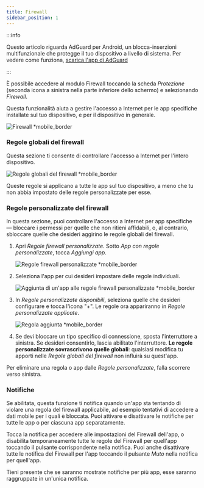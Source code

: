 ```yaml
---
title: Firewall
sidebar_position: 1
---
```


:::info

Questo articolo riguarda AdGuard per Android, un blocca-inserzioni multifunzionale che protegge il tuo dispositivo a livello di sistema. Per vedere come funziona, [scarica l'app di AdGuard](https://agrd.io/download-kb-adblock)

:::

È possibile accedere al modulo Firewall toccando la scheda _Protezione_ (seconda icona a sinistra nella parte inferiore dello schermo) e selezionando _Firewall_.

Questa funzionalità aiuta a gestire l'accesso a Internet per le app specifiche installate sul tuo dispositivo, e per il dispositivo in generale.

![Firewall \*mobile_border](https://cdn.adtidy.org/blog/new/gdn94firewall.png)

### Regole globali del firewall

Questa sezione ti consente di controllare l'accesso a Internet per l'intero dispositivo.

![Regole globali del firewall \*mobile_border](https://cdn.adtidy.org/blog/new/4zx2nhglobal_rules.png)

Queste regole si applicano a tutte le app sul tuo dispositivo, a meno che tu non abbia impostato delle regole personalizzate per esse.

### Regole personalizzate del firewall

In questa sezione, puoi controllare l'accesso a Internet per app specifiche — bloccare i permessi per quelle che non ritieni affidabili, o, al contrario, sbloccare quelle che desideri aggirino le regole globali del firewall.

1. Apri _Regole firewall personalizzate_. Sotto _App con regole personalizzate_, tocca _Aggiungi app_.

   ![Regole firewall personalizzate \*mobile_border](https://cdn.adtidy.org/blog/new/qkxpecustom_rules.png)

2. Seleziona l'app per cui desideri impostare delle regole individuali.

   ![Aggiunta di un'app alle regole firewall personalizzate \*mobile_border](https://cdn.adtidy.org/blog/new/2db47fadding_app.png)

3. In _Regole personalizzate disponibili_, seleziona quelle che desideri configurare e tocca l'icona "+". Le regole ora appariranno in _Regole personalizzate applicate_.

   ![Regola aggiunta \*mobile_border](https://cdn.adtidy.org/blog/new/6fzjladded_rule.png)

4. Se devi bloccare un tipo specifico di connessione, sposta l'interruttore a sinistra. Se desideri consentirlo, lascia abilitato l'interruttore. **Le regole personalizzate sovrascrivono quelle globali**: qualsiasi modifica tu apporti nelle _Regole globali del firewall_ non influirà su quest'app.

Per eliminare una regola o app dalle _Regole personalizzate_, falla scorrere verso sinistra.

### Notifiche

Se abilitata, questa funzione ti notifica quando un'app sta tentando di violare una regola del firewall applicabile, ad esempio tentativi di accedere a dati mobile per i quali è bloccata. Puoi attivare e disattivare le notifiche per tutte le app o per ciascuna app separatamente.

Tocca la notifica per accedere alle impostazioni del Firewall dell'app, o disabilita temporaneamente tutte le regole del Firewall per quell'app toccando il pulsante corrispondente nella notifica. Puoi anche disattivare tutte le notifica del Firewall per l'app toccando il pulsante _Muto_ nella notifica per quell'app.

Tieni presente che se saranno mostrate notifiche per più app, esse saranno raggruppate in un'unica notifica.
